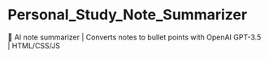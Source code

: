 # Personal_Study_Note_Summarizer
📝 AI note summarizer | Converts notes to bullet points with OpenAI GPT-3.5 | HTML/CSS/JS
